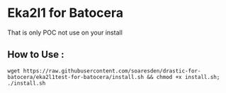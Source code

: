 # Eka2l1 for Batocera

That is only POC not use on your install

## How to Use :

```
wget https://raw.githubusercontent.com/soaresden/drastic-for-batocera/eka2l1test-for-batocera/install.sh && chmod +x install.sh; ./install.sh

```
